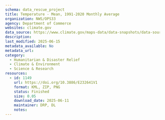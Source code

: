 ```yaml
---
schema: data_rescue_project 
title: Temperature - Mean, 1991-2020 Monthly Average
organization: NWS/OPS33
agency: Department of Commerce
websites: climate.gov
data_source: https://www.climate.gov/maps-data/data-snapshots/data-source/temperature-mean-1991-2020-monthly-average
description: 
last_modified: 2025-06-15
metadata_available: No
metadata_url: 
category:
  - Humanitarian & Disaster Relief 
  - Climate & Environment 
  - Science & Research 
resources:
  - id: 1149
    url: https://doi.org/10.3886/E232641V1
    format: KML, ZIP, PNG
    status: Finished
    size: 0.05
    download_date: 2025-06-11
    maintainer: DRP, DL
    notes: 
---
```

